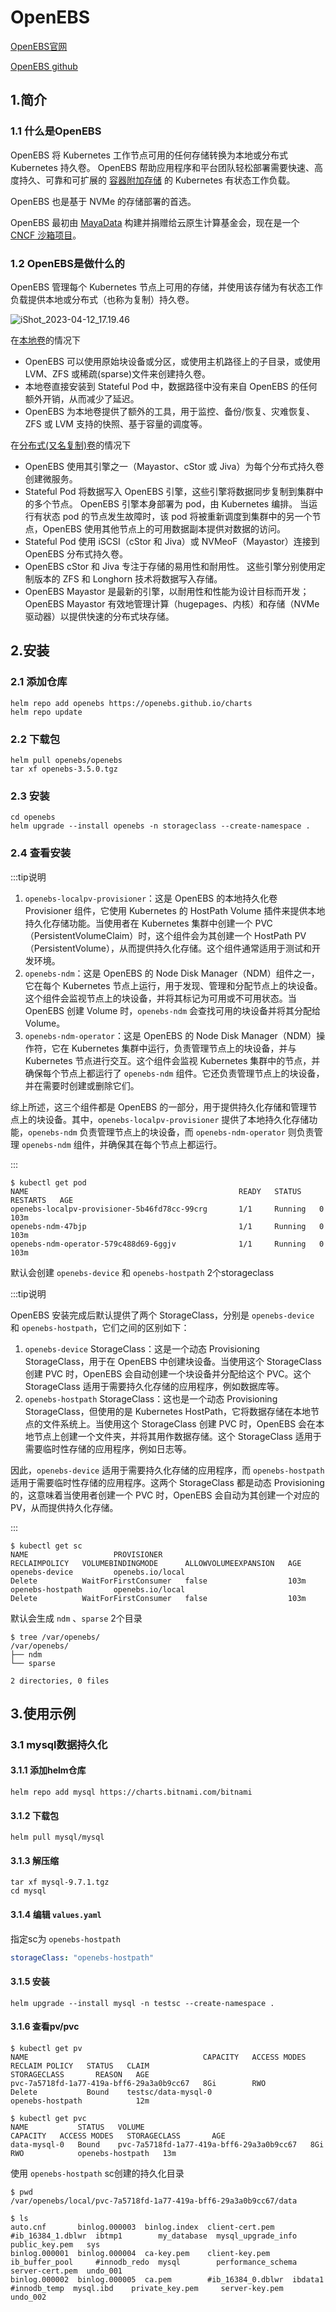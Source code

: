 # OpenEBS

[OpenEBS官网](https://openebs.io/)

[OpenEBS github](https://github.com/openebs/openebs)



## 1.简介

### 1.1 什么是OpenEBS 

OpenEBS 将 Kubernetes 工作节点可用的任何存储转换为本地或分布式 Kubernetes 持久卷。 OpenEBS 帮助应用程序和平台团队轻松部署需要快速、高度持久、可靠和可扩展的 [容器附加存储](https://openebs.io/docs/concepts/cas)  的 Kubernetes 有状态工作负载。

OpenEBS 也是基于 NVMe 的存储部署的首选。

OpenEBS 最初由 [MayaData](https://mayadata.io/) 构建并捐赠给云原生计算基金会，现在是一个 [CNCF 沙箱项目](https://www.cncf.io/sandbox-projects/)。



### 1.2 OpenEBS是做什么的

OpenEBS 管理每个 Kubernetes 节点上可用的存储，并使用该存储为有状态工作负载提供本地或分布式（也称为复制）持久卷。

![iShot_2023-04-12_17.19.46](https://gitea.pptfz.cn/pptfz/picgo-images/raw/branch/master/img/iShot_2023-04-12_17.19.46.png)





在[本地卷](https://openebs.io/docs/#local-volumes)的情况下

- OpenEBS 可以使用原始块设备或分区，或使用主机路径上的子目录，或使用 LVM、ZFS 或稀疏(sparse)文件来创建持久卷。
- 本地卷直接安装到 Stateful Pod 中，数据路径中没有来自 OpenEBS 的任何额外开销，从而减少了延迟。
- OpenEBS 为本地卷提供了额外的工具，用于监控、备份/恢复、灾难恢复、ZFS 或 LVM 支持的快照、基于容量的调度等。





在[分布式(又名复制)卷](https://openebs.io/docs/#replicated-volumes)的情况下

- OpenEBS 使用其引擎之一（Mayastor、cStor 或 Jiva）为每个分布式持久卷创建微服务。
- Stateful Pod 将数据写入 OpenEBS 引擎，这些引擎将数据同步复制到集群中的多个节点。 OpenEBS 引擎本身部署为 pod，由 Kubernetes 编排。 当运行有状态 pod 的节点发生故障时，该 pod 将被重新调度到集群中的另一个节点，OpenEBS 使用其他节点上的可用数据副本提供对数据的访问。
- Stateful Pod 使用 iSCSI（cStor 和 Jiva）或 NVMeoF（Mayastor）连接到 OpenEBS 分布式持久卷。
- OpenEBS cStor 和 Jiva 专注于存储的易用性和耐用性。 这些引擎分别使用定制版本的 ZFS 和 Longhorn 技术将数据写入存储。
- OpenEBS Mayastor 是最新的引擎，以耐用性和性能为设计目标而开发； OpenEBS Mayastor 有效地管理计算（hugepages、内核）和存储（NVMe 驱动器）以提供快速的分布式块存储。





## 2.安装

### 2.1 添加仓库

```shell
helm repo add openebs https://openebs.github.io/charts
helm repo update
```



### 2.2 下载包

```shell
helm pull openebs/openebs
tar xf openebs-3.5.0.tgz
```



### 2.3 安装

```shell
cd openebs
helm upgrade --install openebs -n storageclass --create-namespace .
```



### 2.4 查看安装

:::tip说明

1. `openebs-localpv-provisioner`：这是 OpenEBS 的本地持久化卷 Provisioner 组件，它使用 Kubernetes 的 HostPath Volume 插件来提供本地持久化存储功能。当使用者在 Kubernetes 集群中创建一个 PVC（PersistentVolumeClaim）时，这个组件会为其创建一个 HostPath PV（PersistentVolume），从而提供持久化存储。这个组件通常适用于测试和开发环境。
2. `openebs-ndm`：这是 OpenEBS 的 Node Disk Manager（NDM）组件之一，它在每个 Kubernetes 节点上运行，用于发现、管理和分配节点上的块设备。这个组件会监视节点上的块设备，并将其标记为可用或不可用状态。当 OpenEBS 创建 Volume 时，`openebs-ndm` 会查找可用的块设备并将其分配给 Volume。
3. `openebs-ndm-operator`：这是 OpenEBS 的 Node Disk Manager（NDM）操作符，它在 Kubernetes 集群中运行，负责管理节点上的块设备，并与 Kubernetes 节点进行交互。这个组件会监视 Kubernetes 集群中的节点，并确保每个节点上都运行了 `openebs-ndm` 组件。它还负责管理节点上的块设备，并在需要时创建或删除它们。

综上所述，这三个组件都是 OpenEBS 的一部分，用于提供持久化存储和管理节点上的块设备。其中，`openebs-localpv-provisioner` 提供了本地持久化存储功能，`openebs-ndm` 负责管理节点上的块设备，而 `openebs-ndm-operator` 则负责管理 `openebs-ndm` 组件，并确保其在每个节点上都运行。

:::

```shell
$ kubectl get pod
NAME                                               READY   STATUS    RESTARTS   AGE
openebs-localpv-provisioner-5b46fd78cc-99crg       1/1     Running   0          103m
openebs-ndm-47bjp                                  1/1     Running   0          103m
openebs-ndm-operator-579c488d69-6ggjv              1/1     Running   0          103m
```



默认会创建 `openebs-device` 和 `openebs-hostpath` 2个storageclass

:::tip说明

OpenEBS 安装完成后默认提供了两个 StorageClass，分别是 `openebs-device` 和 `openebs-hostpath`，它们之间的区别如下：

1. `openebs-device` StorageClass：这是一个动态 Provisioning StorageClass，用于在 OpenEBS 中创建块设备。当使用这个 StorageClass 创建 PVC 时，OpenEBS 会自动创建一个块设备并分配给这个 PVC。这个 StorageClass 适用于需要持久化存储的应用程序，例如数据库等。
2. `openebs-hostpath` StorageClass：这也是一个动态 Provisioning StorageClass，但使用的是 Kubernetes HostPath，它将数据存储在本地节点的文件系统上。当使用这个 StorageClass 创建 PVC 时，OpenEBS 会在本地节点上创建一个文件夹，并将其用作数据存储。这个 StorageClass 适用于需要临时性存储的应用程序，例如日志等。

因此，`openebs-device` 适用于需要持久化存储的应用程序，而 `openebs-hostpath` 适用于需要临时性存储的应用程序。这两个 StorageClass 都是动态 Provisioning 的，这意味着当使用者创建一个 PVC 时，OpenEBS 会自动为其创建一个对应的 PV，从而提供持久化存储。

:::

```shell
$ kubectl get sc
NAME                   PROVISIONER                                     RECLAIMPOLICY   VOLUMEBINDINGMODE      ALLOWVOLUMEEXPANSION   AGE
openebs-device         openebs.io/local                                Delete          WaitForFirstConsumer   false                  103m
openebs-hostpath       openebs.io/local                                Delete          WaitForFirstConsumer   false                  103m
```





默认会生成 `ndm` 、`sparse` 2个目录

```shell
$ tree /var/openebs/
/var/openebs/
├── ndm
└── sparse

2 directories, 0 files
```





## 3.使用示例

### 3.1 mysql数据持久化

#### 3.1.1 添加helm仓库

```shell
helm repo add mysql https://charts.bitnami.com/bitnami
```



#### 3.1.2 下载包

```shell
helm pull mysql/mysql
```



#### 3.1.3 解压缩

```shell
tar xf mysql-9.7.1.tgz
cd mysql
```



#### 3.1.4 编辑 `values.yaml`

指定sc为 `openebs-hostpath`

```yaml
storageClass: "openebs-hostpath"
```



#### 3.1.5 安装

```shell
helm upgrade --install mysql -n testsc --create-namespace .
```



#### 3.1.6 查看pv/pvc

```shell
$ kubectl get pv 
NAME                                       CAPACITY   ACCESS MODES   RECLAIM POLICY   STATUS   CLAIM                                              STORAGECLASS       REASON   AGE
pvc-7a5718fd-1a77-419a-bff6-29a3a0b9cc67   8Gi        RWO            Delete           Bound    testsc/data-mysql-0                                openebs-hostpath            12m
```



```shell
$ kubectl get pvc
NAME           STATUS   VOLUME                                     CAPACITY   ACCESS MODES   STORAGECLASS       AGE
data-mysql-0   Bound    pvc-7a5718fd-1a77-419a-bff6-29a3a0b9cc67   8Gi        RWO            openebs-hostpath   13m
```



使用 `openebs-hostpath` sc创建的持久化目录

```shell
$ pwd
/var/openebs/local/pvc-7a5718fd-1a77-419a-bff6-29a3a0b9cc67/data

$ ls
auto.cnf       binlog.000003  binlog.index  client-cert.pem    #ib_16384_1.dblwr  ibtmp1        my_database  mysql_upgrade_info  public_key.pem   sys
binlog.000001  binlog.000004  ca-key.pem    client-key.pem     ib_buffer_pool     #innodb_redo  mysql        performance_schema  server-cert.pem  undo_001
binlog.000002  binlog.000005  ca.pem        #ib_16384_0.dblwr  ibdata1            #innodb_temp  mysql.ibd    private_key.pem     server-key.pem   undo_002
```

